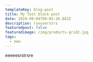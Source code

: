 ```yaml
---
templateKey: blog-post
title: My Test block post
date: 2019-09-04T09:04:26.042Z
description: rseyserstrs
featuredpost: false
featuredimage: /img/products-grid2.jpg
tags:
  - eww
---
```

eeeeesrstrsre
